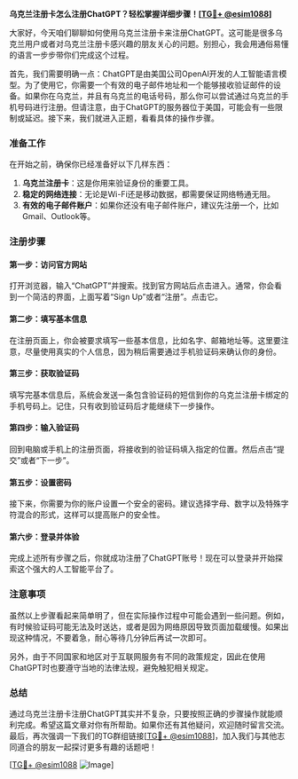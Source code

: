 **乌克兰注册卡怎么注册ChatGPT？轻松掌握详细步骤！[[TG💪+ @esim1088](https://t.me/s/esim1088)]**

大家好，今天咱们聊聊如何使用乌克兰注册卡来注册ChatGPT。这可能是很多乌克兰用户或者对乌克兰注册卡感兴趣的朋友关心的问题。别担心，我会用通俗易懂的语言一步步带你们完成这个过程。

首先，我们需要明确一点：ChatGPT是由美国公司OpenAI开发的人工智能语言模型。为了使用它，你需要一个有效的电子邮件地址和一个能够接收验证邮件的设备。如果你在乌克兰，并且有乌克兰的电话号码，那么你可以尝试通过乌克兰的手机号码进行注册。但请注意，由于ChatGPT的服务器位于美国，可能会有一些限制或延迟。接下来，我们就进入正题，看看具体的操作步骤。

### 准备工作

在开始之前，确保你已经准备好以下几样东西：

1. **乌克兰注册卡**：这是你用来验证身份的重要工具。
2. **稳定的网络连接**：无论是Wi-Fi还是移动数据，都需要保证网络畅通无阻。
3. **有效的电子邮件账户**：如果你还没有电子邮件账户，建议先注册一个，比如Gmail、Outlook等。

### 注册步骤

#### 第一步：访问官方网站

打开浏览器，输入“ChatGPT”并搜索。找到官方网站后点击进入。通常，你会看到一个简洁的界面，上面写着“Sign Up”或者“注册”。点击它。

#### 第二步：填写基本信息

在注册页面上，你会被要求填写一些基本信息，比如名字、邮箱地址等。这里要注意，尽量使用真实的个人信息，因为稍后需要通过手机验证码来确认你的身份。

#### 第三步：获取验证码

填写完基本信息后，系统会发送一条包含验证码的短信到你的乌克兰注册卡绑定的手机号码上。记住，只有收到验证码后才能继续下一步操作。

#### 第四步：输入验证码

回到电脑或手机上的注册页面，将接收到的验证码填入指定的位置。然后点击“提交”或者“下一步”。

#### 第五步：设置密码

接下来，你需要为你的账户设置一个安全的密码。建议选择字母、数字以及特殊字符混合的形式，这样可以提高账户的安全性。

#### 第六步：登录并体验

完成上述所有步骤之后，你就成功注册了ChatGPT账号！现在可以登录并开始探索这个强大的人工智能平台了。

### 注意事项

虽然以上步骤看起来简单明了，但在实际操作过程中可能会遇到一些问题。例如，有时候验证码可能无法及时送达，或者是因为网络原因导致页面加载缓慢。如果出现这种情况，不要着急，耐心等待几分钟后再试一次即可。

另外，由于不同国家和地区对于互联网服务有不同的政策规定，因此在使用ChatGPT时也要遵守当地的法律法规，避免触犯相关规定。

### 总结

通过乌克兰注册卡注册ChatGPT其实并不复杂，只要按照正确的步骤操作就能顺利完成。希望这篇文章对你有所帮助。如果你还有其他疑问，欢迎随时留言交流。最后，再次强调一下我们的TG群组链接[[TG💪+ @esim1088](https://t.me/s/esim1088)]，加入我们与其他志同道合的朋友一起探讨更多有趣的话题吧！

[[TG💪+ @esim1088](https://t.me/s/esim1088) ![Image](https://i.postimg.cc/4NQfJmqS/Snipaste-2025-05-13-00-14-12.png)]
